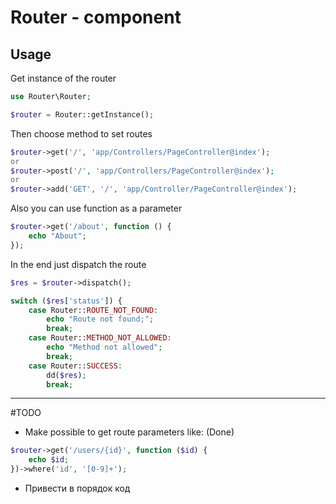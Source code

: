 # Router - component

## Usage
Get instance of the router
```php
use Router\Router;

$router = Router::getInstance();
```
Then choose method to set routes
```php
$router->get('/', 'app/Controllers/PageController@index');
or
$router->post('/', 'app/Controllers/PageController@index');
or
$router->add('GET', '/', 'app/Controller/PageController@index');
```
Also you can use function as a parameter
```php
$router->get('/about', function () {
    echo "About";
});
```
In the end just dispatch the route
```php
$res = $router->dispatch();

switch ($res['status']) {
    case Router::ROUTE_NOT_FOUND:
        echo "Route not found;";
        break;
    case Router::METHOD_NOT_ALLOWED:
        echo "Method not allowed";
        break;
    case Router::SUCCESS:
        dd($res);
        break;
```

---
#TODO

* Make possible to get route parameters like:  (Done)
```php
$router->get('/users/{id}', function ($id) {
    echo $id;
})->where('id', '[0-9]+');
```
* Привести в порядок код
